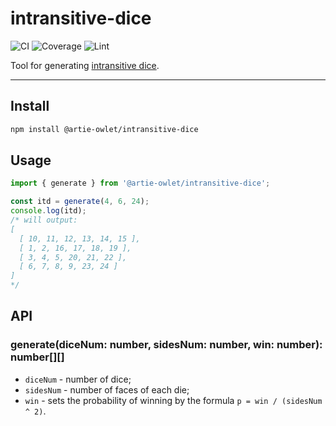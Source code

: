 # intransitive-dice
![CI](https://github.com/artie-owlet/intransitive-dice/actions/workflows/ci.yaml/badge.svg)
![Coverage](https://github.com/artie-owlet/intransitive-dice/actions/workflows/coverage.yaml/badge.svg)
![Lint](https://github.com/artie-owlet/intransitive-dice/actions/workflows/lint.yaml/badge.svg)

Tool for generating [intransitive dice](https://en.wikipedia.org/wiki/Intransitive_dice).

---

## Install

```bash
npm install @artie-owlet/intransitive-dice
```

## Usage

```ts
import { generate } from '@artie-owlet/intransitive-dice';

const itd = generate(4, 6, 24);
console.log(itd);
/* will output:
[
  [ 10, 11, 12, 13, 14, 15 ],
  [ 1, 2, 16, 17, 18, 19 ],
  [ 3, 4, 5, 20, 21, 22 ],
  [ 6, 7, 8, 9, 23, 24 ]
]
*/
```

## API

### generate(diceNum: number, sidesNum: number, win: number): number[][]

* `diceNum` - number of dice;
* `sidesNum` - number of faces of each die;
* `win` - sets the probability of winning by the formula `p = win / (sidesNum ^ 2)`.
